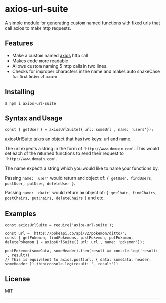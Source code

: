 # axios-url-suite

A simple module for generating custom named functions with fixed urls that call axios to make http requests.

## Features

* Make a custom named [axios](https://www.npmjs.com/package/axios) http call
* Makes code more readable
* Allows custom naming 5 http calls in two lines.
* Checks for improper characters in the name and makes auto snakeCase for first letter of name



## Installing

```
$ npm i axios-url-suite
```


## Syntax and Usage

```
const { getUser } = axiosUrlSuite({ url: someUrl , name: 'users'});
```

axiosUrlSuite takes an object that has two keys: url and name.

The url expects a string in the form of `'http://www.domain.com'`. This would set each of the returned functions to send their request to `'http://www.domain.com'`.

The name expects a string which you would like to name your functions by.

Passing `name: 'user'` would return and object of:
`{ getUser, findUsers, postUser, putUser, deleteUser }`.

Passing `name: 'chair'` would return an object of:
`{ getChair, findChairs, postChairs, putChairs, deleteChairs }`  and etc.

## Examples

```
const axiosUrlSuite = require('axios-url-suite');

const url = 'https://pokeapi.co/api/v2/pokemon/ditto/';
const { getPokemon, findPokemons, postPokemon, putPokemon, deletePokemon } = axiosUrlSuite({ url: url , name: 'pokemon'});

postPokemon(someData, someHeader).then(result => console.log('result: ', result))
// This is equivalent to axios.post(url, { data: someData, header: someHeader }).then(console.log(result: ', result'))
```

## License

MIT

________________________________________________________________________
